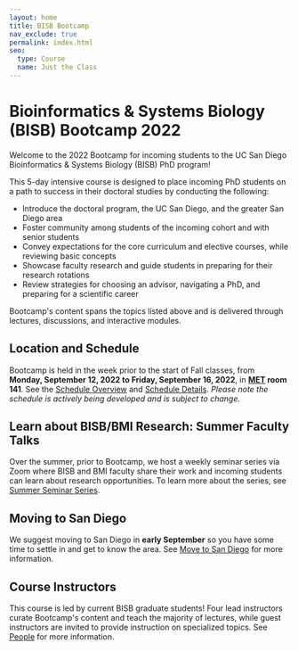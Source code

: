 ```yaml
---
layout: home
title: BISB Bootcamp
nav_exclude: true
permalink: index.html
seo:
  type: Course
  name: Just the Class
---
```


# Bioinformatics & Systems Biology (BISB) Bootcamp 2022

Welcome to the 2022 Bootcamp for incoming students to the UC San Diego Bioinformatics & Systems Biology (BISB) PhD program!

This 5-day intensive course is designed to place incoming PhD students on a path to success in their doctoral studies by conducting the following:

- Introduce the doctoral program, the UC San Diego, and the greater San Diego area
- Foster community among students of the incoming cohort and with senior students
- Convey expectations for the core curriculum and elective courses, while reviewing basic concepts
- Showcase faculty research and guide students in preparing for their research rotations
- Review strategies for choosing an advisor, navigating a PhD, and preparing for a scientific career

Bootcamp's content spans the topics listed above and is delivered through lectures, discussions, and interactive modules.

## Location and Schedule

Bootcamp is held in the week prior to the start of Fall classes, from **Monday, September 12, 2022 to Friday, September 16, 2022**, in **[MET](https://goo.gl/maps/eXQLH5v2zcRU8f8P8) room 141**. See the [Schedule Overview](schedule-overview.md) and [Schedule Details](schedule-details.md). *Please note the schedule is actively being developed and is subject to change.*

## Learn about BISB/BMI Research: Summer Faculty Talks

Over the summer, prior to Bootcamp, we host a weekly seminar series via Zoom where BISB and BMI faculty share their work and incoming students can learn about research opportunities. To learn more about the series, see [Summer Seminar Series](summer-seminar.md).

## Moving to San Diego

We suggest moving to San Diego in **early September** so you have some time to settle in and get to know the area. See [Move to San Diego](move-to-san-diego.md) for more information.

## Course Instructors

This course is led by current BISB graduate students! Four lead instructors curate Bootcamp's content and teach the majority of lectures, while guest instructors are invited to provide instruction on specialized topics. See [People](people.md) for more information.
